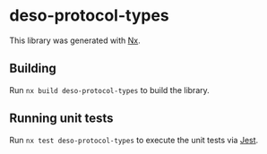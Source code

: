 # deso-protocol-types

This library was generated with [Nx](https://nx.dev).

## Building

Run `nx build deso-protocol-types` to build the library.

## Running unit tests

Run `nx test deso-protocol-types` to execute the unit tests via [Jest](https://jestjs.io).
